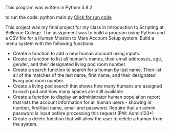 This program was written in Python 3.8.2

to run the code:
python main.py
<a href="https://replit.com/@PaolaPiety8/FinalProject#main.py">Click for run code</a>

This project was my final project for my class in Introduction to Scripting at Bellevue College. The assignment was to build a program using Python and a CSV file for a Human Mission to Mars Account Setup system. Build a menu system with the following functions:

<ul>
  <li> Create a function to add a new human account using inputs. </li>
  <li>Create a function to list all human's names, their email addresses, age, gender, and their designated living pod room number. </li>
  <li>Create a search function to search for a human by last name. Then list all of the matches of the last name, first name, and their designated living pod room number. </li>
  <li>Create a living pod search that shows how many humans are assigned to each pod and how many spaces are still available. </li>
  <li>Create a function to display an administrator human population report that lists the account information for all human users - showing id number, first/last name, email and password. Require that an admin password is input before processing this request (PW: Admin123*) </li>
  <li>Create a delete function that will allow the user to delete a human from the system.</li>

</ul>

